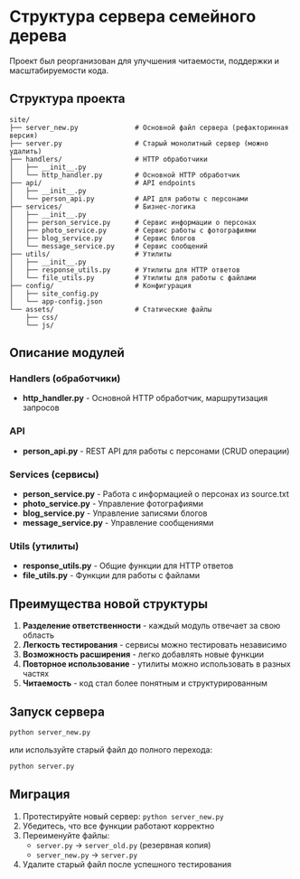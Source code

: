 # Структура сервера семейного дерева

Проект был реорганизован для улучшения читаемости, поддержки и масштабируемости кода.

## Структура проекта

```
site/
├── server_new.py              # Основной файл сервера (рефакторинная версия)
├── server.py                  # Старый монолитный сервер (можно удалить)
├── handlers/                  # HTTP обработчики
│   ├── __init__.py
│   └── http_handler.py        # Основной HTTP обработчик
├── api/                       # API endpoints
│   ├── __init__.py
│   └── person_api.py          # API для работы с персонами
├── services/                  # Бизнес-логика
│   ├── __init__.py
│   ├── person_service.py      # Сервис информации о персонах
│   ├── photo_service.py       # Сервис работы с фотографиями
│   ├── blog_service.py        # Сервис блогов
│   └── message_service.py     # Сервис сообщений
├── utils/                     # Утилиты
│   ├── __init__.py
│   ├── response_utils.py      # Утилиты для HTTP ответов
│   └── file_utils.py          # Утилиты для работы с файлами
├── config/                    # Конфигурация
│   ├── site_config.py
│   └── app-config.json
└── assets/                    # Статические файлы
    ├── css/
    └── js/
```

## Описание модулей

### Handlers (обработчики)
- **http_handler.py** - Основной HTTP обработчик, маршрутизация запросов

### API
- **person_api.py** - REST API для работы с персонами (CRUD операции)

### Services (сервисы)
- **person_service.py** - Работа с информацией о персонах из source.txt
- **photo_service.py** - Управление фотографиями
- **blog_service.py** - Управление записями блогов
- **message_service.py** - Управление сообщениями

### Utils (утилиты)
- **response_utils.py** - Общие функции для HTTP ответов
- **file_utils.py** - Функции для работы с файлами

## Преимущества новой структуры

1. **Разделение ответственности** - каждый модуль отвечает за свою область
2. **Легкость тестирования** - сервисы можно тестировать независимо
3. **Возможность расширения** - легко добавлять новые функции
4. **Повторное использование** - утилиты можно использовать в разных частях
5. **Читаемость** - код стал более понятным и структурированным

## Запуск сервера

```bash
python server_new.py
```

или используйте старый файл до полного перехода:

```bash
python server.py
```

## Миграция

1. Протестируйте новый сервер: `python server_new.py`
2. Убедитесь, что все функции работают корректно
3. Переименуйте файлы:
   - `server.py` → `server_old.py` (резервная копия)
   - `server_new.py` → `server.py`
4. Удалите старый файл после успешного тестирования
